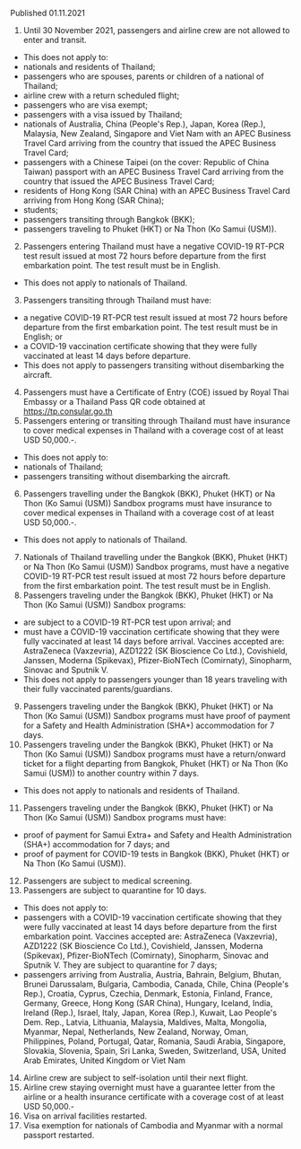 Published 01.11.2021
1. Until 30 November 2021, passengers and airline crew are not allowed to enter and transit.
- This does not apply to:
- nationals and residents of Thailand;
- passengers who are spouses, parents or children of a national of Thailand;
- airline crew with a return scheduled flight;
- passengers who are visa exempt;
- passengers with a visa issued by Thailand;
- nationals of Australia, China (People's Rep.), Japan, Korea (Rep.), Malaysia, New Zealand, Singapore and Viet Nam with an APEC Business Travel Card arriving from the country that issued the APEC Business Travel Card;
- passengers with a Chinese Taipei (on the cover: Republic of China Taiwan) passport with an APEC Business Travel Card arriving from the country that issued the APEC Business Travel Card;
- residents of Hong Kong (SAR China) with an APEC Business Travel Card arriving from Hong Kong (SAR China);
- students;
- passengers transiting through Bangkok (BKK);
- passengers traveling to Phuket (HKT) or Na Thon (Ko Samui (USM)).
2. Passengers entering Thailand must have a negative COVID-19 RT-PCR test result issued at most 72 hours before departure from the first embarkation point. The test result must be in English.
- This does not apply to nationals of Thailand.
3. Passengers transiting through Thailand must have:
- a negative COVID-19 RT-PCR test result issued at most 72 hours before departure from the first embarkation point. The test result must be in English; or
- a COVID-19 vaccination certificate showing that they were fully vaccinated at least 14 days before departure.
- This does not apply to passengers transiting without disembarking the aircraft.
4. Passengers must have a Certificate of Entry (COE) issued by Royal Thai Embassy or a Thailand Pass QR code obtained at <a href="https://tp.consular.go.th">https://tp.consular.go.th</a>
5. Passengers entering or transiting through Thailand must have insurance to cover medical expenses in Thailand with a coverage cost of at least USD 50,000.-.
- This does not apply to:
- nationals of Thailand;
- passengers transiting without disembarking the aircraft.
6. Passengers travelling under the Bangkok (BKK), Phuket (HKT) or Na Thon (Ko Samui (USM)) Sandbox programs must have insurance to cover medical expenses in Thailand with a coverage cost of at least USD 50,000.-.
- This does not apply to nationals of Thailand.
7. Nationals of Thailand travelling under the Bangkok (BKK), Phuket (HKT) or Na Thon (Ko Samui (USM)) Sandbox programs, must have a negative COVID-19 RT-PCR test result issued at most 72 hours before departure from the first embarkation point. The test result must be in English.
8. Passengers traveling under the Bangkok (BKK), Phuket (HKT) or Na Thon (Ko Samui (USM)) Sandbox programs:
- are subject to a COVID-19 RT-PCR test upon arrival; and
- must have a COVID-19 vaccination certificate showing that they were fully vaccinated at least 14 days before arrival. Vaccines accepted are: AstraZeneca (Vaxzevria), AZD1222 (SK Bioscience Co Ltd.), Covishield, Janssen, Moderna (Spikevax), Pfizer-BioNTech (Comirnaty), Sinopharm, Sinovac and Sputnik V.
- This does not apply to passengers younger than 18 years traveling with their fully vaccinated parents/guardians.
9. Passengers traveling under the Bangkok (BKK), Phuket (HKT) or Na Thon (Ko Samui (USM)) Sandbox programs must have proof of payment for a Safety and Health Administration (SHA+) accommodation for 7 days.
10. Passengers traveling under the Bangkok (BKK), Phuket (HKT) or Na Thon (Ko Samui (USM)) Sandbox programs must have a return/onward ticket for a flight departing from Bangkok, Phuket (HKT) or Na Thon (Ko Samui (USM)) to another country within 7 days.
- This does not apply to nationals and residents of Thailand.
11. Passengers traveling under the Bangkok (BKK), Phuket (HKT) or Na Thon (Ko Samui (USM)) Sandbox programs must have:
- proof of payment for Samui Extra+ and Safety and Health Administration (SHA+) accommodation for 7 days; and
- proof of payment for COVID-19 tests in Bangkok (BKK), Phuket (HKT) or Na Thon (Ko Samui (USM)).
12. Passengers are subject to medical screening.
13. Passengers are subject to quarantine for 10 days.
- This does not apply to:
- passengers with a COVID-19 vaccination certificate showing that they were fully vaccinated at least 14 days before departure from the first embarkation point. Vaccines accepted are: AstraZeneca (Vaxzevria), AZD1222 (SK Bioscience Co Ltd.), Covishield, Janssen, Moderna (Spikevax), Pfizer-BioNTech (Comirnaty), Sinopharm, Sinovac and Sputnik V. They are subject to quarantine for 7 days;
- passengers arriving from Australia, Austria, Bahrain, Belgium, Bhutan, Brunei Darussalam, Bulgaria, Cambodia, Canada, Chile, China (People's Rep.), Croatia, Cyprus, Czechia, Denmark, Estonia, Finland, France, Germany, Greece, Hong Kong (SAR China), Hungary, Iceland, India, Ireland (Rep.), Israel, Italy, Japan, Korea (Rep.), Kuwait, Lao People's Dem. Rep., Latvia, Lithuania, Malaysia, Maldives, Malta, Mongolia, Myanmar, Nepal, Netherlands, New Zealand, Norway, Oman, Philippines, Poland, Portugal, Qatar, Romania, Saudi Arabia, Singapore, Slovakia, Slovenia, Spain, Sri Lanka, Sweden, Switzerland, USA, United Arab Emirates, United Kingdom or Viet Nam
14. Airline crew are subject to self-isolation until their next flight.
15. Airline crew staying overnight must have a guarantee letter from the airline or a health insurance certificate with a coverage cost of at least USD 50,000.-
16. Visa on arrival facilities restarted.
17. Visa exemption for nationals of Cambodia and Myanmar with a normal passport restarted.